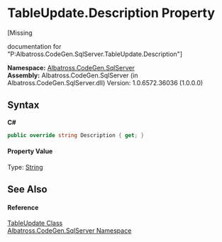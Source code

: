 # TableUpdate.Description Property 
 

\[Missing <summary> documentation for "P:Albatross.CodeGen.SqlServer.TableUpdate.Description"\]

**Namespace:**&nbsp;<a href="9727DDEC">Albatross.CodeGen.SqlServer</a><br />**Assembly:**&nbsp;Albatross.CodeGen.SqlServer (in Albatross.CodeGen.SqlServer.dll) Version: 1.0.6572.36036 (1.0.0.0)

## Syntax

**C#**<br />
``` C#
public override string Description { get; }
```


#### Property Value
Type: <a href="http://msdn2.microsoft.com/en-us/library/s1wwdcbf" target="_blank">String</a>

## See Also


#### Reference
<a href="6C4825B9">TableUpdate Class</a><br /><a href="9727DDEC">Albatross.CodeGen.SqlServer Namespace</a><br />